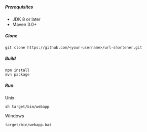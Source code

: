 ##### Prerequisites
* JDK 8 or later
* Maven 3.0+
##### Clone
```
git clone https://github.com/<your-username>/url-shortener.git
```
##### Build
```
npm install
mvn package
```
##### Run
Unix
```
sh target/bin/webapp
```
Windows
```
target/bin/webapp.bat
```